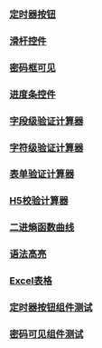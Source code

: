 ### [定时器按钮](https://xiaohanh.github.io/spa/02-time/index.html)
### [滑杆控件](https://xiaohanh.github.io/spa/03-sliderbar/index.html)
### [密码框可见](https://xiaohanh.github.io/spa/04-password/index.html)
### [进度条控件](https://xiaohanh.github.io/spa/05-progressbar/index.html)
### [字段级验证计算器](https://xiaohanh.github.io/spa/01-datacheck-field/index.html)

### [字符级验证计算器](https://xiaohanh.github.io/spa/01-datacheck-character/index.html)


### [表单验证计算器](https://xiaohanh.github.io/spa/01-datacheck-form/index.html)

### [H5校验计算器](https://xiaohanh.github.io/spa/01-datacheck-h5/index.html)
### [二进熵函数曲线](https://xiaohanh.github.io/spa/06-third-echarts/index.html)

### [语法高亮](https://xiaohanh.github.io/spa/06-third-highlight/index.html)
### [Excel表格](https://xiaohanh.github.io/spa/06-third-excel/index.html)
### [定时器按钮组件测试](https://xiaohanh.github.io/spa/02-time-component/index.html)
### [密码可见组件测试](https://xiaohanh.github.io/spa/04-password-component)

